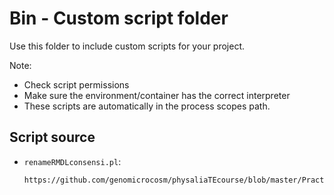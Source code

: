 # Bin - Custom script folder

Use this folder to include custom scripts for your project.

Note:
* Check script permissions
* Make sure the environment/container has the correct interpreter
* These scripts are automatically in the process scopes path.


## Script source

- `renameRMDLconsensi.pl`:
  ```
  https://github.com/genomicrocosm/physaliaTEcourse/blob/master/Practical2_Computational_annotation/renameRMDLconsensi.pl
  ```
